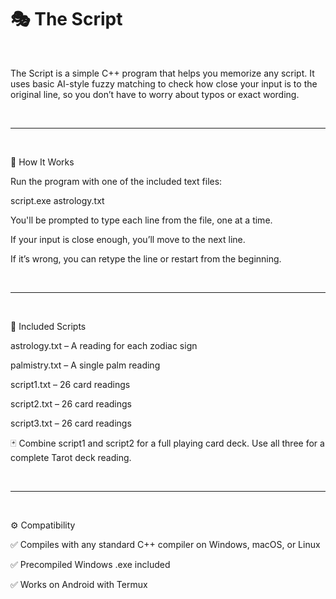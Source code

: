 

# 🎭 The Script

<br>

The Script is a simple C++ program that helps you memorize any script. It uses basic AI-style fuzzy matching to check how close your input is to the original line, so you don’t have to worry about typos or exact wording.

<br>


---

<br>


🧠 How It Works

Run the program with one of the included text files:

script.exe astrology.txt

You'll be prompted to type each line from the file, one at a time.

If your input is close enough, you’ll move to the next line.

If it’s wrong, you can retype the line or restart from the beginning.

<br>

---

<br>

📜 Included Scripts

astrology.txt – A reading for each zodiac sign

palmistry.txt – A single palm reading

script1.txt – 26 card readings

script2.txt – 26 card readings

script3.txt – 26 card readings


🃏 Combine script1 and script2 for a full playing card deck. Use all three for a complete Tarot deck reading.

<br>

---

<br>

⚙️ Compatibility

✅ Compiles with any standard C++ compiler on Windows, macOS, or Linux

✅ Precompiled Windows .exe included

✅ Works on Android with Termux

